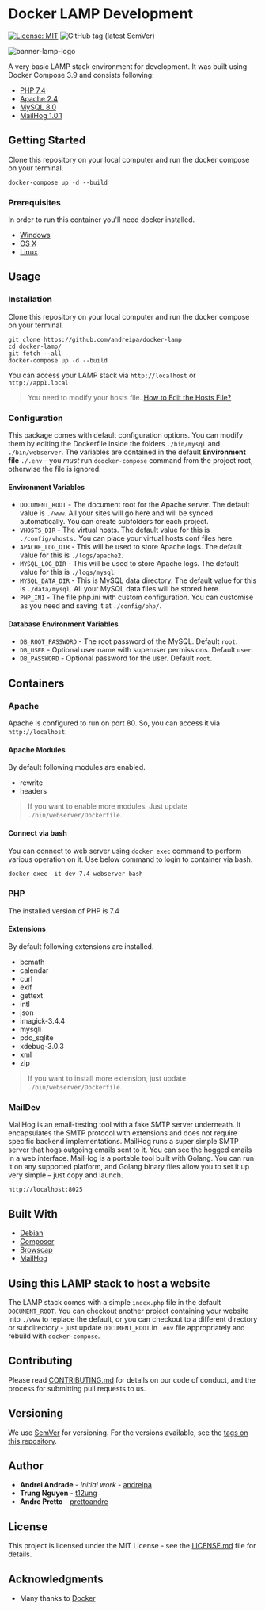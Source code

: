 # Docker LAMP Development

[![License: MIT](https://img.shields.io/badge/License-MIT-yellow.svg)](https://opensource.org/licenses/MIT)
![GitHub tag (latest SemVer)](https://img.shields.io/github/v/tag/andreipa/docker-lamp?label=Version)

![banner-lamp-logo](https://user-images.githubusercontent.com/7590574/112154551-4ca6d500-8bdc-11eb-842a-8943b43807b1.png)

A very basic LAMP stack environment for development. It was built using Docker Compose 3.9 and consists following:

- [PHP 7.4](https://hub.docker.com/_/php)
- [Apache 2.4](https://hub.docker.com/_/httpd)
- [MySQL 8.0](https://hub.docker.com/_/mysql)
- [MailHog 1.0.1](https://github.com/mailhog/MailHog)

## Getting Started

Clone this repository on your local computer and run the docker compose on your terminal.

```shell
docker-compose up -d --build
```

### Prerequisites

In order to run this container you'll need docker installed.

- [Windows](https://docs.docker.com/windows/started)
- [OS X](https://docs.docker.com/mac/started/)
- [Linux](https://docs.docker.com/linux/started/)

## Usage

### Installation

Clone this repository on your local computer and run the docker compose on your terminal.

```shell
git clone https://github.com/andreipa/docker-lamp
cd docker-lamp/
git fetch --all
docker-compose up -d --build
```

You can access your LAMP stack via `http://localhost` or `http://app1.local`

> You need to modify your hosts file. [How to Edit the Hosts File?](https://gist.github.com/andreipa/47ce0679d1905883c18b9ac3a1a9a8f6)

### Configuration

This package comes with default configuration options. You can modify them by editing the Dockerfile inside the folders `./bin/mysql` and `./bin/webserver`. The variables are contained in the default **Environment file** `./.env` - you _must_ run `doocker-compose` command from the project root, otherwise the file is ignored.

#### Environment Variables

- `DOCUMENT_ROOT` - The document root for the Apache server. The default value is `./www`. All your sites will go here and will be synced automatically. You can create subfolders for each project.
- `VHOSTS_DIR` - The virtual hosts. The default value for this is `./config/vhosts.` You can place your virtual hosts conf files here.
- `APACHE_LOG_DIR` - This will be used to store Apache logs. The default value for this is `./logs/apache2`.
- `MYSQL_LOG_DIR` - This will be used to store Apache logs. The default value for this is `./logs/mysql`.
- `MYSQL_DATA_DIR` - This is MySQL data directory. The default value for this is `./data/mysql`. All your MySQL data files will be stored here.
- `PHP_INI` - The file php.ini with custom configuration. You can customise as you need and saving it at `./config/php/`.

#### Database Environment Variables

- `DB_ROOT_PASSWORD` - The root password of the MySQL. Default `root`.
- `DB_USER` - Optional user name with superuser permissions. Default `user`.
- `DB_PASSWORD` - Optional password for the user. Default `root`.

## Containers

### Apache

Apache is configured to run on port 80. So, you can access it via `http://localhost`.

#### Apache Modules

By default following modules are enabled.

- rewrite
- headers

> If you want to enable more modules. Just update `./bin/webserver/Dockerfile`.

#### Connect via bash

You can connect to web server using `docker exec` command to perform various operation on it. Use below command to login to container via bash.

```shell
docker exec -it dev-7.4-webserver bash
```

### PHP

The installed version of PHP is 7.4

#### Extensions

By default following extensions are installed.

- bcmath
- calendar
- curl
- exif
- gettext
- intl
- json
- imagick-3.4.4
- mysqli
- pdo_sqlite
- xdebug-3.0.3
- xml
- zip

> If you want to install more extension, just update `./bin/webserver/Dockerfile`.

### MailDev

MailHog is an email-testing tool with a fake SMTP server underneath. It encapsulates the SMTP protocol with extensions and does not require specific backend implementations. MailHog runs a super simple SMTP server that hogs outgoing emails sent to it. You can see the hogged emails in a web interface. MailHog is a portable tool built with Golang. You can run it on any supported platform, and Golang binary files allow you to set it up very simple – just copy and launch.

```shell
http://localhost:8025
```

## Built With

- [Debian](https://www.debian.org/)
- [Composer](https://getcomposer.org/)
- [Browscap](https://browscap.org/)
- [MailHog](https://github.com/mailhog/MailHog)

## Using this LAMP stack to host a website

The LAMP stack comes with a simple `index.php` file in the default `DOCUMENT_ROOT`. You can checkout another project containing your website into `./www` to replace the default, or you can checkout to a different directory or subdirectory - just update `DOCUMENT_ROOT` in `.env` file appropriately and rebuild with `docker-compose`.

## Contributing

Please read [CONTRIBUTING.md](CONTRIBUTING.md) for details on our code of conduct, and the process for submitting pull requests to us.

## Versioning

We use [SemVer](http://semver.org/) for versioning. For the versions available, see the
[tags on this repository](https://github.com/andreipa/docker-lamp/tags).

## Author

- **Andrei Andrade** - _Initial work_ - [andreipa](https://github.com/andreipa/docker-lamp)
- **Trung Nguyen** - [t12ung](https://github.com/t12ung)
- **Andre Pretto** - [prettoandre](https://github.com/prettoandre)

## License

This project is licensed under the MIT License - see the [LICENSE.md](LICENSE) file for details.

## Acknowledgments

- Many thanks to [Docker](https://www.docker.com/)
